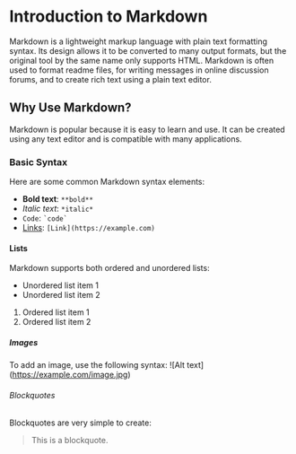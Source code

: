 # Introduction to Markdown

Markdown is a lightweight markup language with plain text formatting syntax. Its design allows it to be converted to many output formats, but the original tool by the same name only supports HTML. Markdown is often used to format readme files, for writing messages in online discussion forums, and to create rich text using a plain text editor.

## Why Use Markdown?

Markdown is popular because it is easy to learn and use. It can be created using any text editor and is compatible with many applications.

### Basic Syntax

Here are some common Markdown syntax elements:
- **Bold text**: `**bold**`
- *Italic text*: `*italic*`
- `Code`: `` `code` ``
- [Links](https://example.com): `[Link](https://example.com)`

#### Lists

Markdown supports both ordered and unordered lists:
- Unordered list item 1
- Unordered list item 2

1. Ordered list item 1
2. Ordered list item 2

##### Images

To add an image, use the following syntax:
![Alt text] (https://example.com/image.jpg)

###### Blockquotes

Blockquotes are very simple to create:
> This is a blockquote.

